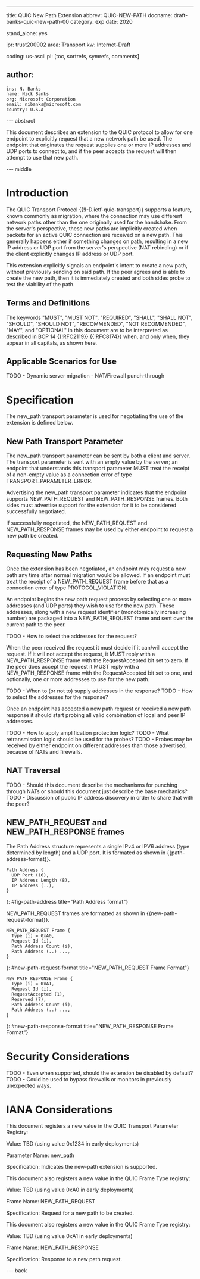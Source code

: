 ---
title: QUIC New Path Extension
abbrev: QUIC-NEW-PATH
docname: draft-banks-quic-new-path-00
category: exp
date: 2020

stand_alone: yes

ipr: trust200902
area: Transport
kw: Internet-Draft

coding: us-ascii
pi: [toc, sortrefs, symrefs, comments]

author:
  -
    ins: N. Banks
    name: Nick Banks
    org: Microsoft Corporation
    email: nibanks@microsoft.com
    country: U.S.A

--- abstract

This document describes an extension to the QUIC protocol to allow for one
endpoint to explicitly request that a new network path be used. The endpoint
that originates the request supplies one or more IP addresses and UDP ports to
connect to, and if the peer accepts the request will then attempt to use that
new path.

--- middle

# Introduction

The QUIC Transport Protocol {{!I-D.ietf-quic-transport}} supports a feature,
known commonly as migration, where the connection may use different network
paths other than the one originally used for the handshake.  From the server's
perspective, these new paths are implicitly created when packets for an active
QUIC connection are received on a new path.  This generally happens either if
something changes on path, resulting in a new IP address or UDP port from the
server's perspective (NAT rebinding) or if the client explicitly changes IP
address or UDP port.

This extension explicitly signals an endpoint's intent to create a new path,
without previously sending on said path.  If the peer agrees and is able to
create the new path, then it is immediately created and both sides probe to test
the viability of the path.

## Terms and Definitions

The keywords "MUST", "MUST NOT", "REQUIRED", "SHALL", "SHALL NOT", "SHOULD",
"SHOULD NOT", "RECOMMENDED", "NOT RECOMMENDED", "MAY", and "OPTIONAL" in this
document are to be interpreted as described in BCP 14 {{!RFC2119}} {{!RFC8174}}
when, and only when, they appear in all capitals, as shown here.

## Applicable Scenarios for Use

TODO - Dynamic server migration
     - NAT/Firewall punch-through

# Specification

The new_path transport parameter is used for negotiating the use of the
extension is defined below.

## New Path Transport Parameter

The new_path transport parameter can be sent by both a client and server.  The
transport parameter is sent with an empty value by the server; an endpoint that
understands this transport parameter MUST treat the receipt of a non-empty value
as a connection error of type TRANSPORT_PARAMETER_ERROR.

Advertising the new_path transport parameter indicates that the
endpoint supports NEW_PATH_REQUEST and NEW_PATH_RESPONSE frames.  Both sides
must advertise support for the extension for it to be considered successfully
negotiated.

If successfully negotiated, the NEW_PATH_REQUEST and NEW_PATH_RESPONSE frames
may be used by either endpoint to request a new path be created.

## Requesting New Paths

Once the extension has been negotiated, an endpoint may request a new path any
time after normal migration would be allowed.  If an endpoint must treat the
receipt of a NEW_PATH_REQUEST frame before that as a connection error of type
PROTOCOL_VIOLATION.

An endpoint begins the new path request process by selecting one or more
addresses (and UDP ports) they wish to use for the new path.  These addresses,
along with a new request identifier (monotomically increasing number) are
packaged into a NEW_PATH_REQUEST frame and sent over the current path to the
peer.

TODO - How to select the addresses for the request?

When the peer received the request it must decide if it can/will accept the
request.  If it will not accept the request, it MUST reply with a
NEW_PATH_RESPONSE frame with the RequestAccepted bit set to zero.  If the peer
does accept the request it MUST reply with a NEW_PATH_RESPONSE frame with the
RequestAccepted bit set to one, and optionally, one or more addresses to use for
the new path.

TODO - When to (or not to) supply addresses in the response?
TODO - How to select the addresses for the response?

Once an endpoint has accepted a new path request or received a new path response
it should start probing all valid combination of local and peer IP addresses.

TODO - How to apply amplification protection logic?
TODO - What retransmission logic should be used for the probes?
TODO - Probes may be received by either endpoint on different addresses than
       those advertised, because of NATs and firewalls.

## NAT Traversal

TODO - Should this document describe the mechanisms for punching through NATs or
       should this document just describe the base mechanics?
TODO - Discussion of public IP address discovery in order to share that with the
       peer?

## NEW_PATH_REQUEST and NEW_PATH_RESPONSE frames

The Path Address structure represents a single IPv4 or IPV6 address (type
determined by length) and a UDP port. It is formated as shown in
{{path-address-format}}.

~~~
Path Address {
  UDP Port (16),
  IP Address Length (8),
  IP Address (..),
}
~~~
{: #fig-path-address title="Path Address format"}

NEW_PATH_REQUEST frames are formatted as shown in {{new-path-request-format}}.

~~~
NEW_PATH_REQUEST Frame {
  Type (i) = 0xA0,
  Request Id (i),
  Path Address Count (i),
  Path Address (..) ...,
}
~~~
{: #new-path-request-format title="NEW_PATH_REQUEST Frame Format"}

~~~
NEW_PATH_RESPONSE Frame {
  Type (i) = 0xA1,
  Request Id (i),
  RequestAccepted (1),
  Reserved (7),
  Path Address Count (i),
  Path Address (..) ...,
}
~~~
{: #new-path-response-format title="NEW_PATH_RESPONSE Frame Format"}

# Security Considerations

TODO - Even when supported, should the extension be disabled by default?
TODO - Could be used to bypass firewalls or monitors in previously unexpected ways.

# IANA Considerations

This document registers a new value in the QUIC Transport Parameter Registry:

   Value: TBD (using value 0x1234 in early deployments)

  Parameter Name: new_path

  Specification: Indicates the new-path extension is supported.

This document also registers a new value in the QUIC Frame Type registry:

  Value: TBD (using value 0xA0 in early deployments)

  Frame Name: NEW_PATH_REQUEST

  Specification: Request for a new path to be created.

This document also registers a new value in the QUIC Frame Type registry:

  Value: TBD (using value 0xA1 in early deployments)

  Frame Name: NEW_PATH_RESPONSE

  Specification: Response to a new path request.

--- back
